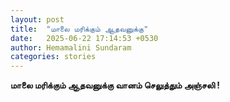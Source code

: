 ```yaml
---
layout: post
title:  "மாலை மரிக்கும் ஆதவனுக்கு"
date:   2025-06-22 17:14:53 +0530
author: Hemamalini Sundaram
categories: stories
---
```


**மாலை மரிக்கும் ஆதவனுக்கு வானம் செலுத்தும் அஞ்சலி !**
